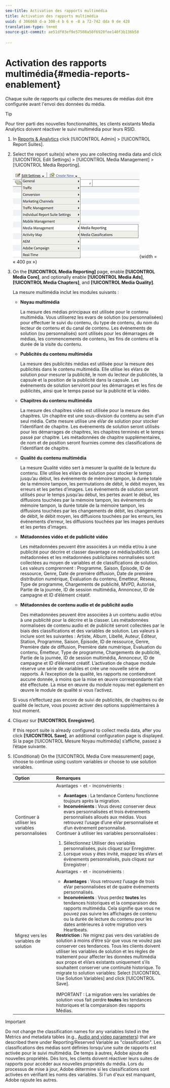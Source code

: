 ```yaml
---
seo-title: Activation des rapports multimédia
title: Activation des rapports multimédia
uuid: d 306068 d-a 308-4 b 6 e -8 a 72-742 dda 0 de 428
translation-type: tm+mt
source-git-commit: ae51df03ef9e57508a50f6928fee140f3b136b58

---
```



# Activation des rapports multimédia{#media-reports-enablement}

Chaque suite de rapports qui collecte des mesures de médias doit être configurée avant l'envoi des données du média.

>[!TIP]
>
>Pour tirer parti des nouvelles fonctionnalités, les clients existants Media Analytics doivent réactiver le suivi multimédia pour leurs RSID.

1. In [Reports &amp; Analytics](https://my.omniture.com/login/) click [!UICONTROL Admin] &gt; [!UICONTROL Report Suites].
1. Select the report suite(s) where you are collecting media data and click [!UICONTROL Edit Settings] &gt; [!UICONTROL Media Management] &gt; [!UICONTROL Media Reporting].

   ![](assets/media-reporting.png){width = « 400 px »}

1. On the **[!UICONTROL Media Reporting]** page, enable **[!UICONTROL Media Core]**, and optionally enable **[!UICONTROL Media Ads]**, **[!UICONTROL Media Chapters]**, and **[!UICONTROL Media Quality]**.

   La mesure multimédia inclut les modules suivants :

   * **Noyau multimédia**

      La mesure des médias principaux est utilisée pour le contenu multimédia. Vous utiliserez les evars de solution (ou personnalisées) pour effectuer le suivi du contenu, du type de contenu, du nom du lecteur de contenu et du canal de contenu. Les événements de solution (ou personnalisés) sont utilisés pour les démarrages de médias, les commencements de contenu, les fins de contenu et la durée de la visite du contenu.

   * **Publicités du contenu multimédia**

      La mesure des publicités médias est utilisée pour la mesure des publicités dans le contenu multimédia. Elle utilise les eVars de solution pour mesurer la publicité, le nom du lecteur de publicités, la capsule et la position de la publicité dans la capsule. Les événements de solution serviront pour les démarrages et les fins de publicités, ainsi que le temps passé sur la publicité et la vidéo.

   * **Chapitres du contenu multimédia**

      La mesure des chapitres vidéo est utilisée pour la mesure des chapitres. Un chapitre est une sous-division du contenu au sein d'un seul média. Cette mesure utilise une eVar de solution pour stocker l’identifiant de chapitre. Les événements de solution seront utilisés pour les démarrages de chapitres, les chapitres terminés et le temps passé par chapitre. Les métadonnées de chapitre supplémentaires, de nom et de position seront fournies comme des classifications de l’identifiant de chapitre.

   * **Qualité du contenu multimédia**

      La mesure Qualité vidéo sert à mesurer la qualité de la lecture du contenu. Elle utilise les eVars de solution pour stocker le temps jusqu’au début, les événements de mémoire tampon, la durée totale de la mémoire tampon, les permutations de débit, le débit moyen, les erreurs et les pertes d’images. Les événements de solution seront utilisés pour le temps jusqu’au début, les pertes avant le début, les diffusions touchées par la mémoire tampon, les événements de mémoire tampon, la durée totale de la mémoire tampon, les diffusions touchées par les changements de débit, les changements de débit, le débit moyen, les diffusions touchées par les erreurs, les événements d’erreur, les diffusions touchées par les images perdues et les pertes d’images.

   * **Métadonnées vidéo et de publicité vidéo**

      Les métadonnées peuvent être associées à un média et/ou à une publicité pour décrire et classer davantage ce média/publicité. Les métadonnées et les métadonnées publicitaires normalisées sont collectées au moyen de variables et de classifications de solution. Les valeurs comprennent : Programme, Saison, Épisode, ID de ressource, Genre, Date de première diffusion, Date de première distribution numérique, Évaluation du contenu, Émetteur, Réseau, Type de programme, Chargements de publicité, MVPD, Autorisé, Partie de la journée, ID de session multimédia, Annonceur, ID de campagne et ID d’élément créatif.

   * **Métadonnées de contenu audio et de publicité audio**

      Des métadonnées peuvent être associées à un contenu audio et/ou à une publicité pour la décrire et la classer. Les métadonnées normalisées de contenu audio et de publicité seront collectées par le biais des classifications et des variables de solution. Les valeurs à inclure sont les suivantes : Artiste, Album, Libellé, Auteur, Éditeur, Station, Programme, Saison, Épisode, ID de ressource, Genre, Première date de diffusion, Première date numérique, Évaluation du contenu, Émetteur, Type de programme, Chargements de publicité, Partie de la journée, ID de session multimédia, Annonceur, ID de campagne et ID d’élément créatif.
   L’activation de chaque module réserve une série de variables et crée une nouvelle série de rapports. À l’exception de la qualité, les rapports ne contiendront aucune donnée, à moins que la mise en œuvre correspondante n’ait été effectuée. La mise en œuvre du module noyau met également en œuvre le module de qualité si vous l’activez.

   Si vous n’effectuez pas encore de suivi de publicités, de chapitres ou de qualité de lecture, vous pouvez activer des options supplémentaires à tout moment.

1. Cliquez sur **[!UICONTROL Enregistrer]**.

   If this report suite is already configured to collect media data, after you click **[!UICONTROL Save]**, an additional configuration page is displayed. Si la page [!UICONTROL Mesure Noyau multimédia] s’affiche, passez à l’étape suivante.

1. (Conditional) On the [!UICONTROL Media Core measurement] page, choose to continue using custom variables or choose to use solution variables.

   | Option | Remarques |
   | --- | --- |
   | Continuer à utiliser les variables personnalisées | Avantages - et - inconvénients :<ul> <li> **Avantages** : La tendance Contenu fonctionne toujours après la migration. </li> <li> **Inconvénients :** Vous devez conserver deux evars personnalisées et trois événements personnalisés alloués aux médias. Vous retrouvez l’usage d’une eVar personnalisée et d’un événement personnalisé. </li> </ul> Continuer à utiliser les variables personnalisées : <ol> <li>Sélectionnez Utiliser des variables personnalisées, puis cliquez sur Enregistrer. </li> <li>Lorsque vous y êtes invité, mappez les eVars et événements personnalisés, puis cliquez sur Enregistrer : </li> </ol> |
   | Migrez vers les variables de solution | Avantages - et - inconvénients :<ul> <li> **Avantages** : Vous retrouvez l’usage de trois eVar personnalisées et de quatre événements personnalisés. </li> <li> **Inconvénients** : Vous perdez **toutes** les tendances historiques et la comparaison des rapports multimédia. Cela signifie que vous ne pouvez pas suivre les affichages de contenu ou la durée de lecture du contenu pour les dates antérieures à votre migration vers Heartbeats. </li> </ul> **Restriction :** Ne migrez pas vers des variables de solution à moins d’être sûr que vous ne voulez pas conserver ces tendances. Tous les clients doivent utiliser les variables de solution et les règles de traitement pour affecter les données multimédia aux props et eVars existants uniquement s’ils souhaitent conserver une continuité historique. To migrate to solution variables: Select [!UICONTROL Use Solution Variables] and click [!UICONTROL Save]. <br><br> IMPORTANT : La migration vers les variables de solution vous fait perdre **toutes** les tendances historiques et la comparaison des rapports Médias. |

>[!IMPORTANT]
>
>Do not change the classification names for any variables listed in the Metrics and metadata tables (e.g., [Audio and video parameters](../metrics-and-metadata/audio-video-parameters.md)) that are described there under Reporting/Reserved Variable as "classification". Les classifications des médias sont définies lorsqu'une suite de rapports est activée pour le suivi multimédia. De temps à autres, Adobe ajoute de nouvelles propriétés. Dès lors, les clients doivent réactiver leurs suites de rapports pour accéder aux nouvelles propriétés du média. Lors du processus de mise à jour, Adobe détermine si les classifications sont activées en vérifiant les noms des variables. Si l'un d'eux est manquant, Adobe rajoute les autres.
